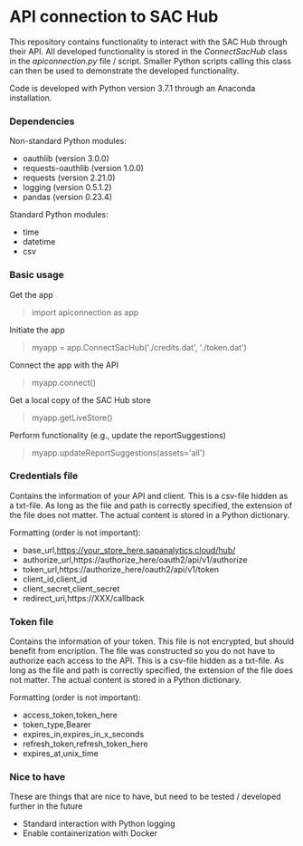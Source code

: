 # API connection to SAC Hub

This repository contains functionality to interact with the SAC Hub through their API.  All developed functionality is stored in the *ConnectSacHub* class in the *apiconnection.py* file / script.  Smaller Python scripts calling this class can then be used to demonstrate the developed functionality.

Code is developed with Python version 3.7.1 through an Anaconda installation.

### Dependencies
Non-standard Python modules:
- oauthlib            (version 3.0.0)
- requests-oauthlib   (version 1.0.0)
- requests            (version 2.21.0)
- logging             (version 0.5.1.2)
- pandas              (version 0.23.4)

Standard Python modules:
- time
- datetime
- csv

### Basic usage
Get the app
> import apiconnection as app

Initiate the app
> myapp = app.ConnectSacHub('./credits.dat', './token.dat')

Connect the app with the API
> myapp.connect()

Get a local copy of the SAC Hub store
> myapp.getLiveStore()

Perform functionality (e.g., update the reportSuggestions)
> myapp.updateReportSuggestions(assets='all')

### Credentials file

Contains the information of your API and client.  This is a csv-file hidden as a txt-file.  As long as the file and path is correctly specified, the extension of the file does not matter.  The actual content is stored in a Python dictionary.

Formatting (order is not important):

- base_url,https://your_store_here.sapanalytics.cloud/hub/
- authorize_url,https://authorize_here/oauth2/api/v1/authorize
- token_url,https://authorize_here/oauth2/api/v1/token
- client_id,client_id
- client_secret,client_secret
- redirect_uri,https://XXX/callback

### Token file

Contains the information of your token.  This file is not encrypted, but should benefit from encription.  The file was constructed so you do not have to authorize each access to the API.  This is a csv-file hidden as a txt-file.  As long as the file and path is correctly specified, the extension of the file does not matter.  The actual content is stored in a Python dictionary.

Formatting (order is not important):

- access_token,token_here
- token_type,Bearer
- expires_in,expires_in_x_seconds
- refresh_token,refresh_token_here
- expires_at,unix_time

### Nice to have

These are things that are nice to have, but need to be tested / developed further in the future

- Standard interaction with Python logging
- Enable containerization with Docker
